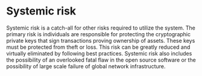 # Systemic risk

Systemic risk is a catch-all for other risks required to utilize the system.  The primary risk is individuals are responsible for protecting the cryptographic private keys that sign transactions proving ownership of assets.  These keys must be protected from theft or loss.  This risk can be greatly reduced and virtually eliminated by following best practices.  Systemic risk also includes the possibility of an overlooked fatal flaw in the open source software or the possibility of large scale failure of global network infrastructure.